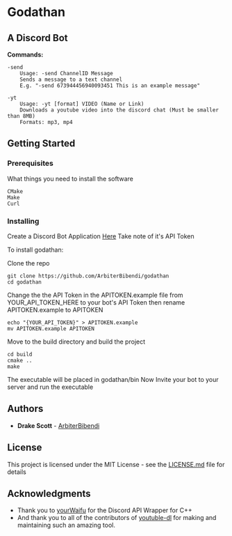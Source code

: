 # Godathan

## A Discord Bot

**Commands:**
```
-send 
    Usage: -send ChannelID Message 
    Sends a message to a text channel
    E.g. "-send 673944456940093451 This is an example message"

-yt
    Usage: -yt [format] VIDEO (Name or Link)
    Downloads a youtube video into the discord chat (Must be smaller than 8MB)
    Formats: mp3, mp4
```
## Getting Started

### Prerequisites

What things you need to install the software

```
CMake
Make
Curl
```

### Installing

Create a Discord Bot Application [Here](https://discordapp.com/developers/docs/intro)
Take note of it's API Token

To install godathan:

Clone the repo
```
git clone https://github.com/ArbiterBibendi/godathan
cd godathan
```
Change the the API Token in the APITOKEN.example file from YOUR_API_TOKEN_HERE to your bot's API Token
then rename APITOKEN.example to APITOKEN
```
echo "{YOUR_API_TOKEN}" > APITOKEN.example
mv APITOKEN.example APITOKEN
```
Move to the build directory and build the project
```
cd build
cmake ..
make
```

The executable will be placed in godathan/bin
Now Invite your bot to your server and run the executable


## Authors

* **Drake Scott** - [ArbiterBibendi](https://github.com/ArbiterBibendi)

## License

This project is licensed under the MIT License - see the [LICENSE.md](LICENSE.md) file for details

## Acknowledgments

* Thank you to [yourWaifu](https://github.com/yourWaifu) for the Discord API Wrapper for C++
* And thank you to all of the contributors of [youtuble-dl](https://github.com/ytdl-org/youtube-dl) for 
  making and maintaining such an amazing tool.

